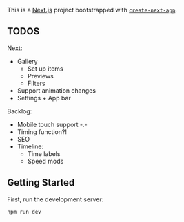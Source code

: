 This is a [Next.js](https://nextjs.org/) project bootstrapped with [`create-next-app`](https://github.com/vercel/next.js/tree/canary/packages/create-next-app).

## TODOS

Next:

* Gallery
  * Set up items
  * Previews
  * Filters
* Support animation changes
* Settings + App bar

Backlog:

* Mobile touch support -.-
* Timing function?!
* SEO
* Timeline:
  * Time labels
  * Speed mods

## Getting Started

First, run the development server:

```bash
npm run dev
```